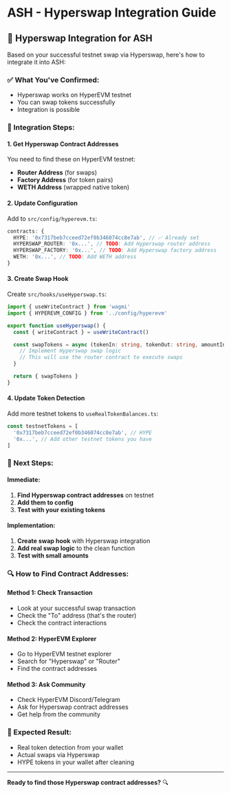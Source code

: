 # ASH - Hyperswap Integration Guide

## 🔄 **Hyperswap Integration for ASH**

Based on your successful testnet swap via Hyperswap, here's how to integrate it into ASH:

### **✅ What You've Confirmed:**
- Hyperswap works on HyperEVM testnet
- You can swap tokens successfully
- Integration is possible

### **🔧 Integration Steps:**

#### **1. Get Hyperswap Contract Addresses**
You need to find these on HyperEVM testnet:
- **Router Address** (for swaps)
- **Factory Address** (for token pairs)
- **WETH Address** (wrapped native token)

#### **2. Update Configuration**
Add to `src/config/hyperevm.ts`:
```typescript
contracts: {
  HYPE: '0x7317beb7cceed72ef0b346074cc8e7ab', // ✅ Already set
  HYPERSWAP_ROUTER: '0x...', // TODO: Add Hyperswap router address
  HYPERSWAP_FACTORY: '0x...', // TODO: Add Hyperswap factory address
  WETH: '0x...', // TODO: Add WETH address
}
```

#### **3. Create Swap Hook**
Create `src/hooks/useHyperswap.ts`:
```typescript
import { useWriteContract } from 'wagmi'
import { HYPEREVM_CONFIG } from '../config/hyperevm'

export function useHyperswap() {
  const { writeContract } = useWriteContract()

  const swapTokens = async (tokenIn: string, tokenOut: string, amountIn: string) => {
    // Implement Hyperswap swap logic
    // This will use the router contract to execute swaps
  }

  return { swapTokens }
}
```

#### **4. Update Token Detection**
Add more testnet tokens to `useRealTokenBalances.ts`:
```typescript
const testnetTokens = [
  '0x7317beb7cceed72ef0b346074cc8e7ab', // HYPE
  '0x...', // Add other testnet tokens you have
]
```

### **🎯 Next Steps:**

#### **Immediate:**
1. **Find Hyperswap contract addresses** on testnet
2. **Add them to config**
3. **Test with your existing tokens**

#### **Implementation:**
1. **Create swap hook** with Hyperswap integration
2. **Add real swap logic** to the clean function
3. **Test with small amounts**

### **🔍 How to Find Contract Addresses:**

#### **Method 1: Check Transaction**
- Look at your successful swap transaction
- Check the "To" address (that's the router)
- Check the contract interactions

#### **Method 2: HyperEVM Explorer**
- Go to HyperEVM testnet explorer
- Search for "Hyperswap" or "Router"
- Find the contract addresses

#### **Method 3: Ask Community**
- Check HyperEVM Discord/Telegram
- Ask for Hyperswap contract addresses
- Get help from the community

### **🚀 Expected Result:**
- Real token detection from your wallet
- Actual swaps via Hyperswap
- HYPE tokens in your wallet after cleaning

---

**Ready to find those Hyperswap contract addresses?** 🔍
